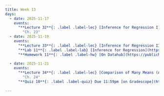```yaml
---
title: Week 13
days:
  - date: 2025-11-17
    events:
      "**Lecture 32**{: .label .label-lec} [Inference for Regression I](https://ph142-ucb.github.io/fa25/src/lec/Lec32_Inference-for-regression.html) [(Recording)]()":
        "Ch. 23"
  - date: 2025-11-19
    events:
      "**Lecture 33**{: .label .label-lec} [Inference for Regression II](https://ph142-ucb.github.io/fa25/src/lec/Lec33_Inference-for-regression.html) [(Recording)]()":
      "**Lab 11**{: .label .label-lab} [Inference for Regression](https://publichealth.datahub.berkeley.edu/hub/user-redirect/git-pull?repo=https%3A%2F%2Fgithub.com%2Fph142-ucb%2Fph142-fa25&urlpath=rstudio%2F&branch=main) (Due Nov 22nd)":
      "**Homework 11**{: .label .label-hw} [On Datahub](https://publichealth.datahub.berkeley.edu/hub/user-redirect/git-pull?repo=https%3A%2F%2Fgithub.com%2Fph142-ucb%2Fph142-fa25&urlpath=rstudio%2F&branch=main)":
      
  - date: 2025-11-21
    events:
      "**Lecture 34**{: .label .label-lec} [Comparison of Many Means (ANOVA)](https://ph142-ucb.github.io/fa25/src/lec/Lec34_ANOVA.html) [(Recording)]()":
        "Ch. 24"
      "**Quiz 10**{: .label .label-quiz} Due 11:59pm [on Gradescope](https://www.gradescope.com/courses/833518)":
      
---
```


